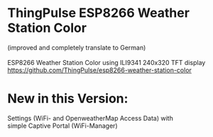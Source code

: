# ThingPulse ESP8266 Weather Station Color <br>
(improved and completely translate to German) <br><br> 
ESP8266 Weather Station Color using ILI9341 240x320 TFT display <br>
https://github.com/ThingPulse/esp8266-weather-station-color <br>
# New in this Version: <br>
Settings (WiFi- and OpenweatherMap Access Data) with <br>
simple Captive Portal (WiFi-Manager)
